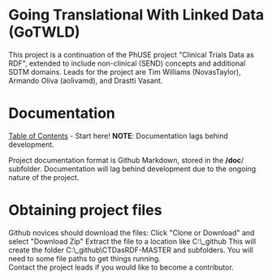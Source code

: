 # Going Translational With Linked Data (GoTWLD) 
This project is a continuation of the PhUSE project "Clinical Trials Data as RDF", extended to include non-clinical (SEND) concepts and additional SDTM domains. Leads for the project are Tim Williams (NovasTaylor), Armando Oliva (aolivamd), and Drastti Vasant.

# Documentation
[Table of Contents](doc/TableOfContent.md) - Start here!  **NOTE**: Documentation lags behind development.  

Project documentation format is Github Markdown, stored in the **/doc**/ subfolder. Documentation will lag behind development due to the ongoing nature of the project.

# Obtaining project files
Github novices should download the files: 
Click "Clone or Download" and select "Download Zip"
Extract the file to a location like  C:\\_github
This will create the folder C:\\_github\\CTDasRDF-MASTER and subfolders. You will need to some file paths to get things running.   
Contact the project leads if you would like to become a contributor.
